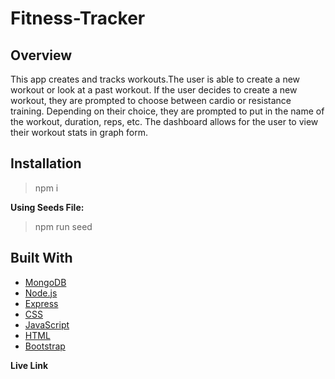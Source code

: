 # Fitness-Tracker

## Overview ##

This app creates and tracks workouts.The user is able to create a new workout or look at a past workout. If the user decides to create a new workout, they are prompted to choose between cardio or resistance training. Depending on their choice, they are prompted to put in the name of the workout, duration, reps, etc. The dashboard allows for the user to view their workout stats in graph form. 

## Installation ##

> npm i <br>

**Using Seeds File:**

> npm run seed 

## Built With ##

* [MongoDB](https://www.mongodb.com/)
* [Node.js](https://nodejs.org/en/)
* [Express](https://expressjs.com/)
* [CSS](https://www.w3schools.com/css/css_intro.asp)
* [JavaScript](https://www.javascript.com/)
* [HTML](https://www.w3schools.com/html/html_intro.asp)
* [Bootstrap](https://getbootstrap.com/)

**Live Link**

